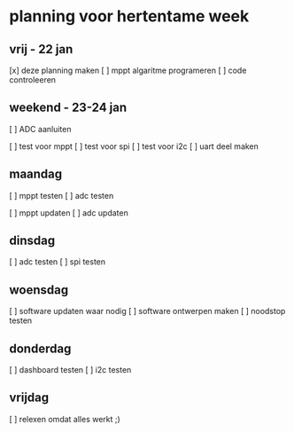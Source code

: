 # planning voor hertentame week

## vrij - 22 jan

[x] deze planning maken
[ ] mppt algaritme programeren
[ ] code controleeren

## weekend - 23-24 jan

[ ] ADC aanluiten

[ ] test voor mppt
[ ] test voor spi
[ ] test voor i2c
[ ] uart deel maken

## maandag

[ ] mppt testen
[ ] adc testen

[ ] mppt updaten
[ ] adc updaten

## dinsdag

[ ] adc testen
[ ] spi testen

## woensdag

[ ] software updaten waar nodig
[ ] software ontwerpen maken
[ ] noodstop testen

## donderdag

[ ] dashboard testen
[ ] i2c testen

## vrijdag

[ ] relexen omdat alles werkt ;)
